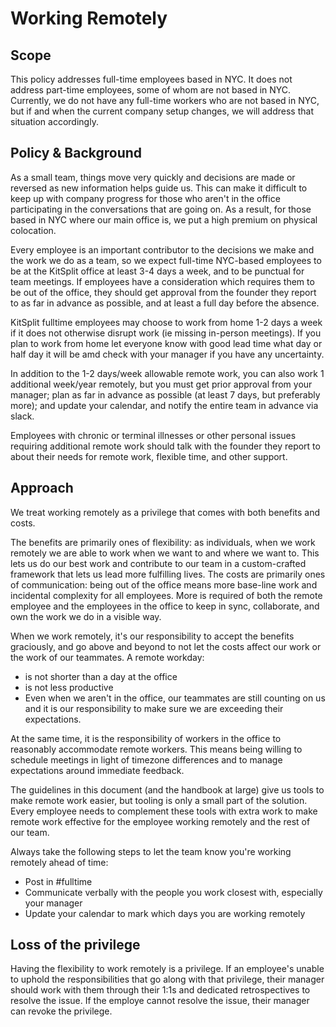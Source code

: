 # Working Remotely 

## Scope 

This policy addresses full-time employees based in NYC. It does not address part-time employees, some of whom are not based in NYC. Currently, we do not have any full-time workers who are not based in NYC, but if and when the current company setup changes, we will address that situation accordingly. 

## Policy & Background

As a small team, things move very quickly and decisions are made or reversed as new information helps guide us. This can make it difficult to keep up with company progress for those who aren't in the office participating in the conversations that are going on. As a result, for those based in NYC where our main office is, we put a high premium on physical colocation.

Every employee is an important contributor to the decisions we make and the work we do as a team, so we expect full-time NYC-based employees to be at the KitSplit office at least 3-4 days a week, and to be punctual for team meetings. If employees have a consideration which requires them to be out of the office, they should get approval from the founder they report to as far in advance as possible, and at least a full day before the absence.

KitSplit fulltime employees may choose to work from home 1-2 days a week if it does not otherwise disrupt work (ie missing in-person meetings). If you plan to work from home let everyone know with good lead time what day or half day it will be amd check with your manager if you have any uncertainty. 

In addition to the 1-2 days/week allowable remote work, you can also work 1 additional week/year remotely, but you must get prior approval from your manager; plan as far in advance as possible (at least 7 days, but preferably more); and update your calendar, and notify the entire team in advance via slack. 

Employees with chronic or terminal illnesses or other personal issues requiring additional remote work should talk with the founder they report to about their needs for remote work, flexible time, and other support.

## Approach

We treat working remotely as a privilege that comes with both benefits and costs.

The benefits are primarily ones of flexibility: as individuals, when we work remotely we are able to work when we want to and where we want to. This lets us do our best work and contribute to our team in a custom-crafted framework that lets us lead more fulfilling lives. The costs are primarily ones of communication: being out of the office means more base-line work and incidental complexity for all employees. More is required of both the remote employee and the employees in the office to keep in sync, collaborate, and own the work we do in a visible way.

When we work remotely, it's our responsibility to accept the benefits graciously, and go above and beyond to not let the costs affect our work or the work of our teammates. A remote workday:

* is not shorter than a day at the office
* is not less productive
* Even when we aren't in the office, our teammates are still counting on us and it is our responsibility to make sure we are exceeding their expectations.

At the same time, it is the responsibility of workers in the office to reasonably accommodate remote workers. This means being willing to schedule meetings in light of timezone differences and to manage expectations around immediate feedback.

The guidelines in this document (and the handbook at large) give us tools to make remote work easier, but tooling is only a small part of the solution. Every employee needs to complement these tools with extra work to make remote work effective for the employee working remotely and the rest of our team.

Always take the following steps to let the team know you're working remotely ahead of time:

* Post in #fulltime 
* Communicate verbally with the people you work closest with, especially your manager 
* Update your calendar to mark which days you are working remotely


## Loss of the privilege

Having the flexibility to work remotely is a privilege. If an employee's unable to uphold the responsibilities that go along with that privilege, their manager should work with them through their 1:1s and dedicated retrospectives to resolve the issue. If the employe cannot resolve the issue, their manager can revoke the privilege.
